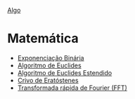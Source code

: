 [Algo]

# Matemática

- [Exponenciação Binária]
- [Algoritmo de Euclides]
- [Algoritmo de Euclides Estendido]
- [Crivo de Eratóstenes]
- [Transformada rápida de Fourier (FFT)]



[Algo]: https://github.com/alexistoigo/lab#algo
[Exponenciação Binária]: https://github.com/alexistoigo/lab/blob/master/Matematica/rep/binpow.md#exponencia%C3%A7%C3%A3o-bin%C3%A1ria
[Algoritmo de Euclides]: https://github.com/alexistoigo/lab/blob/master/Matematica/rep/gcd.md#algoritmo-euclidiano-para-calcular-o-maior-divisor-comum
[Algoritmo de Euclides Estendido]: https://github.com/alexistoigo/lab/blob/master/Matematica/rep/extend-gcd.md#algoritmo-euclidiano-estendido
[Crivo de Eratóstenes]: https://github.com/alexistoigo/lab/blob/master/Matematica/rep/sieve-of-eratosthenes.md#crivo-de-erat%C3%B3stenes
[Transformada rápida de Fourier (FFT)]: https://github.com/alexistoigo/lab/blob/master/Matematica/rep/fft.md#transforma%C3%A7%C3%A3o-r%C3%A1pida-de-fourier